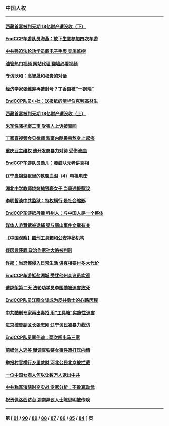 ### 中国人权
---
#### [西藏首富被判无期 18亿财产遭没收（下）](../../pages/ncid278/n13800872.md?08122045) 
#### [EndCCP车游队员海燕：放下生意参加四次车游](../../pages/ncid278/n13800772.md?08122045) 
#### [中共强迫法轮功学员戴电子手表 实施监控](../../pages/ncid278/n13800403.md?08122045) 
#### [油管热门视频 网站代理 翻墙必看视频](http://209.222.30.114:81/youtube.html?08122045)
#### [专访耿和：高智晟和权贵的对话](../../pages/ncid278/n13800480.md?08122045) 
#### [经济学家张维迎再遭封号？丁香园被“一锅端”](../../pages/ncid278/n13800289.md?08122045) 
#### [EndCCP队员小杜：送报纸的清华伯克利高材生](../../pages/ncid278/n13800311.md?08122045) 
#### [西藏首富被判无期 18亿财产遭没收（上）](../../pages/ncid278/n13800374.md?08122045) 
#### [朱军性骚扰案二审 受害人上诉被驳回](../../pages/ncid278/n13800163.md?08122045) 
#### [丁家喜视频会见律师 监室内酷暑煎熬身上起疹](../../pages/ncid278/n13800157.md?08122045) 
#### [重庆业主维权 遭开发商暴力对待 受伤流血](../../pages/ncid278/n13800230.md?08122045) 
#### [EndCCP车游队员勋儿：腰鼓队元老讲真相](../../pages/ncid278/n13799669.md?08122045) 
#### [辽宁盘锦监狱里的铁窗血泪（4）电棍电击](../../pages/ncid278/n13798789.md?08122045) 
#### [湖北中学教师烧烤摊猥亵女子 当局通报惹议](../../pages/ncid278/n13799580.md?08122045) 
#### [李明哲谈中共监狱：特权横行 是社会缩影](../../pages/ncid278/n13799212.md?08122045) 
#### [EndCCP车游抵丹佛 科州人：与中国人是一个整体](../../pages/ncid278/n13798911.md?08122045) 
#### [媒体人毛慧斌被逮捕 疑与唐山事件文章有关](../../pages/ncid278/n13799002.md?08122045) 
#### [【中国观察】酷刑工具箱和公安神秘机构](../../pages/ncid278/n13798499.md?08122045) 
#### [疑因言获罪 政治作家孙大骆被判刑](../../pages/ncid278/n13798464.md?08122045) 
#### [许那：当恐怖侵入日常生活 讲真相要付多大代价](../../pages/ncid278/n13798299.md?08122045) 
#### [EndCCP车游抵盐湖城 受犹他州众议员欢迎](../../pages/ncid278/n13797993.md?08122045) 
#### [遭绑架第二天 法轮功学员李国勋被迫害致死](../../pages/ncid278/n13797464.md?08122045) 
#### [EndCCP队员江晓文谈成为反共勇士的心路历程](../../pages/ncid278/n13797300.md?08122045) 
#### [中共酷刑专家再出毒招 用“工具箱”实施性迫害](../../pages/ncid278/n13797202.md?08122045) 
#### [进京控告副区长张志刚 辽宁访民被暴力截访](../../pages/ncid278/n13797084.md?08122045) 
#### [EndCCP队员章伟迪：两次闯出马三家](../../pages/ncid278/n13796899.md?08122045) 
#### [前媒体人逃美 曝调查铁链女事件遭打压内情](../../pages/ncid278/n13796740.md?08122045) 
#### [举报村官横行乡里敛财 河北公民北京被拦截](../../pages/ncid278/n13796890.md?08122045) 
#### [一位中国女商人何以让数万人退出中共](../../pages/ncid278/n13795903.md?08122045) 
#### [中共称军演随时变实战 专家分析：不敢真动武](../../pages/ncid278/n13796365.md?08122045) 
#### [祝贺佩洛西访台 湖南异议人士陈思明被传唤](../../pages/ncid278/n13796220.md?08122045) 

---
#### 第 [ [91](./91.md?08122045) / [90](./90.md?08122045) / [89](./89.md?08122045) / [88](./88.md?08122045) / [87](./87.md?08122045) / [86](./86.md?08122045) / [85](./85.md?08122045) / [84](./84.md?08122045) ] 页
